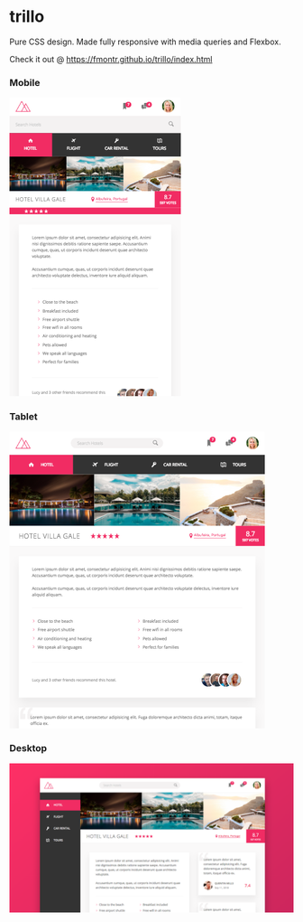 # trillo

Pure CSS design. Made fully responsive with media queries and Flexbox.

Check it out @ https://fmontr.github.io/trillo/index.html

### Mobile
![alt text](mobile.png) 

### Tablet
![alt text](tablet.png)

### Desktop
![alt text](desktop.png)
